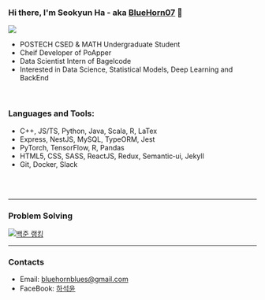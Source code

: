 ### Hi there, I'm Seokyun Ha - aka [BlueHorn07][website] 👋

![](https://komarev.com/ghpvc/?username=BlueHorn07&color=blue)

- POSTECH CSED & MATH Undergraduate Student
- Cheif Developer of PoApper
- Data Scientist Intern of Bagelcode
- Interested in Data Science, Statistical Models, Deep Learning and BackEnd

<br />

### Languages and Tools:

- C++, JS/TS, Python, Java, Scala, R, LaTex
- Express, NestJS, MySQL, TypeORM, Jest
- PyTorch, TensorFlow, R, Pandas
- HTML5, CSS, SASS, ReactJS, Redux, Semantic‑ui, Jekyll
- Git, Docker, Slack

<br />
<br />

---

### Problem Solving

[![백준 랭킹](http://mazassumnida.wtf/api/v2/generate_badge?boj=bluehorn07)](https://www.acmicpc.net/user/bluehorn07)

---

### Contacts

- Email: bluehornblues@gmail.com
- FaceBook: [하석윤][facebook]

[website]: ttps://bluehorn07.dev/
[facebook]: https://www.facebook.com/profile.php?id=100005615439995
